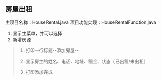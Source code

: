 ## 房屋出租
主项目名称：HouseRental.java
项目功能实现：HouseRentalFunction.java

1. 显示主菜单，并可以选择
2. 新增房源
> 1. 打印一行标题--添加房屋--
> 
> 2. 显示房主的姓名、电话、地址、租金、状态（已出租/未出租）
> 
> 3. 打印添加完成
